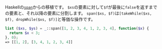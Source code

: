 Haskellの[`span`](http://hackage.haskell.org/packages/archive/base/latest/doc/html/Prelude.html#v:span)からの移植です。
`$xs`の要素に対して`$f`が最後に`false`を返すまでの要素と、それ以降の要素に分割します。
`span($xs, $f)`は`[takeWhile($xs, $f), dropWhile($xs, $f)]`と等価な操作です。

```php
list ($xs, $ys) = _::span([1, 2, 3, 4, 1, 2, 3, 4], function($x) {
  return $x < 3;
}, 0);
=> [[1, 2], [3, 4, 1, 2, 3, 4]]
```
